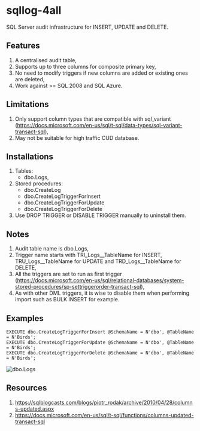 # sqllog-4all
SQL Server audit infrastructure for INSERT, UPDATE and DELETE.

## Features
1. A centralised audit table,
2. Supports up to three columns for composite primary key,
3. No need to modify triggers if new columns are added or existing ones are deleted,
4. Work against >= SQL 2008 and SQL Azure.

## Limitations
1. Only support column types that are compatible with sql_variant (https://docs.microsoft.com/en-us/sql/t-sql/data-types/sql-variant-transact-sql),
2. May not be suitable for high traffic CUD database.

## Installations
1. Tables: 
   * dbo.Logs,
2. Stored procedures: 
   * dbo.CreateLog
   * dbo.CreateLogTriggerForInsert
   * dbo.CreateLogTriggerForUpdate 
   * dbo.CreateLogTriggerForDelete
3. Use DROP TRIGGER or DISABLE TRIGGER manually to uninstall them.
   
## Notes
1. Audit table name is dbo.Logs,
2. Trigger name starts with TRI_Logs__TableName for INSERT, TRU_Logs__TableName for UPDATE and TRD_Logs__TableName for DELETE,
3. All the triggers are set to run as first trigger (https://docs.microsoft.com/en-us/sql/relational-databases/system-stored-procedures/sp-settriggerorder-transact-sql),
4. As with other DML triggers, it is wise to disable them when performing import such as BULK INSERT for example.

## Examples
```
EXECUTE dbo.CreateLogTriggerForInsert @SchemaName = N'dbo', @TableName = N'Birds';
EXECUTE dbo.CreateLogTriggerForUpdate @SchemaName = N'dbo', @TableName = N'Birds';
EXECUTE dbo.CreateLogTriggerForDelete @SchemaName = N'dbo', @TableName = N'Birds';
```
![dbo.Logs](https://github.com/stevanuz/sqllog-4all/blob/master/090418.png)

## Resources
1. https://sqlblogcasts.com/blogs/piotr_rodak/archive/2010/04/28/columns-updated.aspx
2. https://docs.microsoft.com/en-us/sql/t-sql/functions/columns-updated-transact-sql
